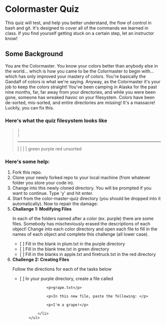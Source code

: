 # Colormaster Quiz #

<p>This quiz will test, and help you better understand, the flow of control in bash and git. It's designed to 
cover all of the commands we learned in class. If you find yourself getting stuck on a certain step, let 
an instructor know! </p>

## Some Background ##

<p>You are the Colormaster. You know your colors better than anybody else in the world... which is how you came
to be the Colormaster to begin with... which has only improved your mastery of colors. 
You're basically the Gandalf of colors is what we're saying. Anyway, as the Colormaster
it's your job to keep the colors straight! You've been camping in Alaska for the past nine months, 
far, far away from your directories, and while you were been gone, someone has wreaked havoc on your filesystem.
Colors have been de-sorted, mis-sorted, and entire directories are missing! It's a massacre! Luckily,
you can fix this. </p>

### Here's what the quiz filesystem looks like 

>     |
>     |
>   --------------------------
>   |       |        |       |
> green   purple    red    unsorted

### Here's some help: ###
<ol>
<li>Fork this repo.</li>
<li>Clone your newly forked repo to your local machine (from whatever folder you store your code in).</li>
<li>Change into this newly cloned directory. You will be prompted if you want to continue. Type 'y' and hit enter.</li>
<li>Start from the color-master-quiz directory (you should be dropped into it automatically). Now to repair the damage:</li>
<li> <strong> Challange 1: Modifying Files </strong>
	  <p>In each of the folders named after a color (ex. purple) there are some files. Somebody
		has mischeviously erased the descriptions of each object! Change into each color directory and
		open each file to fill in the names of each object and complete this challenge (all lower case).</p>
		<ul>
			<li>[ ] Fill in the blank in plum.txt in the purple directory</li>
			<li>[ ] Fill in the blank tree.txt in green directory</li>
			<li>[ ] Fill in the blanks in apple.txt and firetruck.txt in the red directory</li>
		</ul>
</li>

<li> <strong> Challenge 2: Creating Files </strong>
	<p> Follow the directions for each of the tasks below </p>
		<ul>
			<li><p>[ ] In your purple directory, create a file called </p>

				<p>grape.txt</p>

				<p>In this new file, paste the following: </p>

				<p>I'm a grape!</p>

			</li>
		</ul>

</li>
</ol>